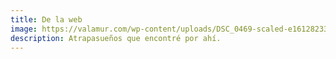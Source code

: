 ```yaml
---
title: De la web
image: https://valamur.com/wp-content/uploads/DSC_0469-scaled-e1612823309671.jpg
description: Atrapasueños que encontré por ahí.
---
```

